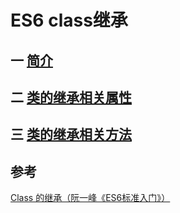 # ES6 class继承

## 一 [简介](/qian-duan-ji-zhu-xue-xi-zong-jie-zheng-li/javascript/es6zhong-dian/mian-xiang-dui-xiang/es6-classji-cheng/jian-jie.md)

## 二 [类的继承相关属性](/qian-duan-ji-zhu-xue-xi-zong-jie-zheng-li/javascript/es6zhong-dian/mian-xiang-dui-xiang/es6-classji-cheng/lei-de-ji-cheng-xiang-guan-shu-xing.md)

## 三 [类的继承相关方法](/qian-duan-ji-zhu-xue-xi-zong-jie-zheng-li/javascript/es6zhong-dian/mian-xiang-dui-xiang/es6-classji-cheng/lei-de-ji-cheng-xiang-guan-fang-fa.md)

## 参考
[Class 的继承（阮一峰《ES6标准入门》）](http://es6.ruanyifeng.com/#docs/class-extends)